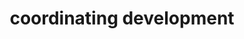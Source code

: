 ---
title: 'coordinating development'
redirect_to:
  - 'https://discuss.pencil2d.org/t/coordinating-development/540'
---